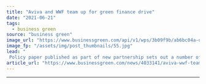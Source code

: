 ```yaml
---
title: "Aviva and WWF team up for green finance drive"
date: "2021-06-21"
tags: 
  - business green
source: "business green"
image_url: "https://www.businessgreen.com/api/v1/wps/3b09f9b/ab6bc04a-d9d8-4115-96dd-d883e4e7305a/7/city-signal-185x114.jpg"
image_fp: "/assets/img/post_thumbnails/55.jpg"
lead: "
 Policy paper published as part of new partnership sets out a number of recommendations for how the UK’s finance sector can be reformed to deliver an accelerated net zero transition ..."
article_url: "https://www.businessgreen.com/news/4033141/aviva-wwf-team-green-finance-drive"
---
```


---
